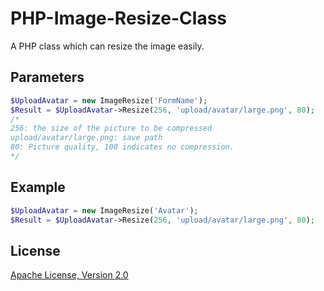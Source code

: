 PHP-Image-Resize-Class
======================
A PHP class which can resize the image easily.

Parameters
------------
```php
$UploadAvatar = new ImageResize('FormName');
$Result = $UploadAvatar->Resize(256, 'upload/avatar/large.png', 80);
/*
256: the size of the picture to be compressed
upload/avatar/large.png: save path
80: Picture quality, 100 indicates no compression. 
*/
```

Example
------------
```php
$UploadAvatar = new ImageResize('Avatar');
$Result = $UploadAvatar->Resize(256, 'upload/avatar/large.png', 80);
```

License
------------

[Apache License, Version 2.0](http://www.apache.org/licenses/LICENSE-2.0)
